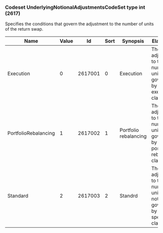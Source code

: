 ### Codeset UnderlyingNotionalAdjustmentsCodeSet type int (2617)

Specifies the conditions that govern the adjustment to the number of units of the return swap.

| Name                 | Value | Id      | Sort | Synopsis              | Elaboration                                                                            |
|----------------------|-------|---------|------|-----------------------|----------------------------------------------------------------------------------------|
| Execution            | 0     | 2617001 | 0    | Execution             | The adjustments to the number of units are governed by an execution clause.            |
| PortfolioRebalancing | 1     | 2617002 | 1    | Portfolio rebalancing | The adjustments to the number of units are governed by a portfolio rebalancing clause. |
| Standard             | 2     | 2617003 | 2    | Standrd               | The adjustments to the number of units are not governed by any specific clause.        |

